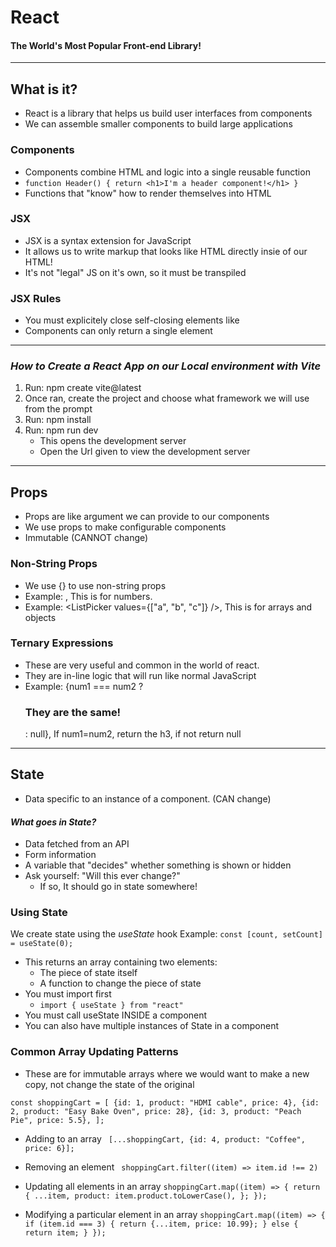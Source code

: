 # **React**

#### The World's Most Popular Front-end Library!

---

## What is it?

- React is a library that helps us build user interfaces from components
- We can assemble smaller components to build large applications

### Components

- Components combine HTML and logic into a single reusable function
- `function Header() {
return <h1>I'm a header component!</h1>
}`
- Functions that "know" how to render themselves into HTML

### JSX

- JSX is a syntax extension for JavaScript
- It allows us to write markup that looks like HTML directly insie of our HTML!
- It's not "legal" JS on it's own, so it must be transpiled

### JSX Rules

- You must explicitely close self-closing elements like <br/>
- Components can only return a single element

---

### _How to Create a React App on our Local environment with Vite_

1. Run: npm create vite@latest
2. Once ran, create the project and choose what framework we will use from the prompt
3. Run: npm install
4. Run: npm run dev
   - This opens the development server
   - Open the Url given to view the development server

---

## **Props**

- Props are like argument we can provide to our components
- We use props to make configurable components
- Immutable (CANNOT change)

### Non-String Props

- We use {} to use non-string props
- Example: <Die numSides={20} />, This is for numbers.
- Example: <ListPicker values={["a", "b", "c"]} />, This is for arrays and objects

### Ternary Expressions

- These are very useful and common in the world of react.
- They are in-line logic that will run like normal JavaScript
- Example: {num1 === num2 ? <h3>They are the same!</h3> : null}, If num1=num2, return the h3, if not return null

---

## **State**

- Data specific to an instance of a component. (CAN change)

#### _What goes in State?_

- Data fetched from an API
- Form information
- A variable that "decides" whether something is shown or hidden
- Ask yourself: "Will this ever change?"
  - If so, It should go in state somewhere!

### Using State

We create state using the _useState_ hook
Example: `const [count, setCount] = useState(0);`

- This returns an array containing two elements:
  - The piece of state itself
  - A function to change the piece of state
- You must import first
  - `import { useState } from "react"`
- You must call useState INSIDE a component
- You can also have multiple instances of State in a component

### Common Array Updating Patterns

- These are for immutable arrays where we would want to make a new copy, not change the state of the original

`const shoppingCart = [
    {id: 1, product: "HDMI cable", price: 4},
    {id: 2, product: "Easy Bake Oven", price: 28},
    {id: 3, product: "Peach Pie", price: 5.5},
];`

- Adding to an array
  `
[...shoppingCart, {id: 4, product: "Coffee", price: 6}];`

- Removing an element
  `
shoppingCart.filter((item) => item.id !== 2)`

- Updating all elements in an array
  `shoppingCart.map((item) => {
    return {
        ...item,
        product: item.product.toLowerCase(),
    };
});`

- Modifying a particular element in an array
  `shoppingCart.map((item) => {
if (item.id === 3) {
    return {...item, price: 10.99};
} else {
    return item;
}
});`
